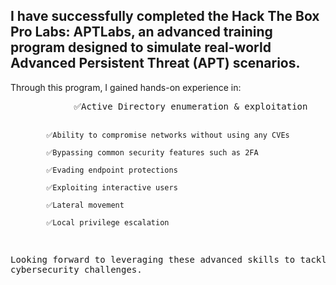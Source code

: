 <h2>I have successfully completed the Hack The Box Pro Labs: APTLabs, an advanced training program designed to simulate real-world Advanced Persistent Threat (APT) scenarios.</h2>
            <p>Through this program, I gained hands-on experience in:</p>
            <pre>
            ✅Active Directory enumeration & exploitation

            ✅Ability to compromise networks without using any CVEs

            ✅Bypassing common security features such as 2FA

            ✅Evading endpoint protections

            ✅Exploiting interactive users

            ✅Lateral movement

            ✅Local privilege escalation

Looking forward to leveraging these advanced skills to tackle complex cybersecurity challenges. 
</pre>